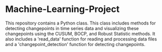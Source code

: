 # Machine-Learning-Project
This repository contains a Python class. This class includes methods for detecting changepoints in time series data and visualizing these changepoints using the CUSUM, BOCP, and Robust Statistic methods. It also includes a 'read_data' function for reading and processing data files and a 'changepoint_detection' function for detecting changepoints.

